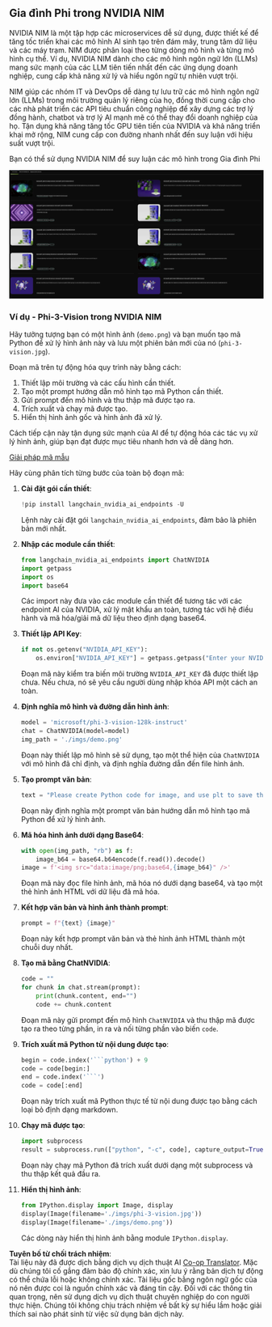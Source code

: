 <!--
CO_OP_TRANSLATOR_METADATA:
{
  "original_hash": "7b08e277df2a9307f861ae54bc30c772",
  "translation_date": "2025-07-16T19:38:16+00:00",
  "source_file": "md/01.Introduction/02/06.NVIDIA.md",
  "language_code": "vi"
}
-->
## Gia đình Phi trong NVIDIA NIM

NVIDIA NIM là một tập hợp các microservices dễ sử dụng, được thiết kế để tăng tốc triển khai các mô hình AI sinh tạo trên đám mây, trung tâm dữ liệu và các máy trạm. NIM được phân loại theo từng dòng mô hình và từng mô hình cụ thể. Ví dụ, NVIDIA NIM dành cho các mô hình ngôn ngữ lớn (LLMs) mang sức mạnh của các LLM tiên tiến nhất đến các ứng dụng doanh nghiệp, cung cấp khả năng xử lý và hiểu ngôn ngữ tự nhiên vượt trội.

NIM giúp các nhóm IT và DevOps dễ dàng tự lưu trữ các mô hình ngôn ngữ lớn (LLMs) trong môi trường quản lý riêng của họ, đồng thời cung cấp cho các nhà phát triển các API tiêu chuẩn công nghiệp để xây dựng các trợ lý đồng hành, chatbot và trợ lý AI mạnh mẽ có thể thay đổi doanh nghiệp của họ. Tận dụng khả năng tăng tốc GPU tiên tiến của NVIDIA và khả năng triển khai mở rộng, NIM cung cấp con đường nhanh nhất đến suy luận với hiệu suất vượt trội.

Bạn có thể sử dụng NVIDIA NIM để suy luận các mô hình trong Gia đình Phi

![nim](../../../../../translated_images/Phi-NIM.09bebb743387ee4a5028d7d4f8fed55e619711b26c8937526b43a2af980f7dcf.vi.png)

### **Ví dụ - Phi-3-Vision trong NVIDIA NIM**

Hãy tưởng tượng bạn có một hình ảnh (`demo.png`) và bạn muốn tạo mã Python để xử lý hình ảnh này và lưu một phiên bản mới của nó (`phi-3-vision.jpg`).

Đoạn mã trên tự động hóa quy trình này bằng cách:

1. Thiết lập môi trường và các cấu hình cần thiết.
2. Tạo một prompt hướng dẫn mô hình tạo mã Python cần thiết.
3. Gửi prompt đến mô hình và thu thập mã được tạo ra.
4. Trích xuất và chạy mã được tạo.
5. Hiển thị hình ảnh gốc và hình ảnh đã xử lý.

Cách tiếp cận này tận dụng sức mạnh của AI để tự động hóa các tác vụ xử lý hình ảnh, giúp bạn đạt được mục tiêu nhanh hơn và dễ dàng hơn.

[Giải pháp mã mẫu](../../../../../code/06.E2E/E2E_Nvidia_NIM_Phi3_Vision.ipynb)

Hãy cùng phân tích từng bước của toàn bộ đoạn mã:

1. **Cài đặt gói cần thiết**:
    ```python
    !pip install langchain_nvidia_ai_endpoints -U
    ```  
    Lệnh này cài đặt gói `langchain_nvidia_ai_endpoints`, đảm bảo là phiên bản mới nhất.

2. **Nhập các module cần thiết**:
    ```python
    from langchain_nvidia_ai_endpoints import ChatNVIDIA
    import getpass
    import os
    import base64
    ```  
    Các import này đưa vào các module cần thiết để tương tác với các endpoint AI của NVIDIA, xử lý mật khẩu an toàn, tương tác với hệ điều hành và mã hóa/giải mã dữ liệu theo định dạng base64.

3. **Thiết lập API Key**:
    ```python
    if not os.getenv("NVIDIA_API_KEY"):
        os.environ["NVIDIA_API_KEY"] = getpass.getpass("Enter your NVIDIA API key: ")
    ```  
    Đoạn mã này kiểm tra biến môi trường `NVIDIA_API_KEY` đã được thiết lập chưa. Nếu chưa, nó sẽ yêu cầu người dùng nhập khóa API một cách an toàn.

4. **Định nghĩa mô hình và đường dẫn hình ảnh**:
    ```python
    model = 'microsoft/phi-3-vision-128k-instruct'
    chat = ChatNVIDIA(model=model)
    img_path = './imgs/demo.png'
    ```  
    Đoạn này thiết lập mô hình sẽ sử dụng, tạo một thể hiện của `ChatNVIDIA` với mô hình đã chỉ định, và định nghĩa đường dẫn đến file hình ảnh.

5. **Tạo prompt văn bản**:
    ```python
    text = "Please create Python code for image, and use plt to save the new picture under imgs/ and name it phi-3-vision.jpg."
    ```  
    Đoạn này định nghĩa một prompt văn bản hướng dẫn mô hình tạo mã Python để xử lý hình ảnh.

6. **Mã hóa hình ảnh dưới dạng Base64**:
    ```python
    with open(img_path, "rb") as f:
        image_b64 = base64.b64encode(f.read()).decode()
    image = f'<img src="data:image/png;base64,{image_b64}" />'
    ```  
    Đoạn mã này đọc file hình ảnh, mã hóa nó dưới dạng base64, và tạo một thẻ hình ảnh HTML với dữ liệu đã mã hóa.

7. **Kết hợp văn bản và hình ảnh thành prompt**:
    ```python
    prompt = f"{text} {image}"
    ```  
    Đoạn này kết hợp prompt văn bản và thẻ hình ảnh HTML thành một chuỗi duy nhất.

8. **Tạo mã bằng ChatNVIDIA**:
    ```python
    code = ""
    for chunk in chat.stream(prompt):
        print(chunk.content, end="")
        code += chunk.content
    ```  
    Đoạn mã này gửi prompt đến mô hình `ChatNVIDIA` và thu thập mã được tạo ra theo từng phần, in ra và nối từng phần vào biến `code`.

9. **Trích xuất mã Python từ nội dung được tạo**:
    ```python
    begin = code.index('```python') + 9  
    code = code[begin:]  
    end = code.index('```')
    code = code[:end]
    ```  
    Đoạn này trích xuất mã Python thực tế từ nội dung được tạo bằng cách loại bỏ định dạng markdown.

10. **Chạy mã được tạo**:
    ```python
    import subprocess
    result = subprocess.run(["python", "-c", code], capture_output=True)
    ```  
    Đoạn này chạy mã Python đã trích xuất dưới dạng một subprocess và thu thập kết quả đầu ra.

11. **Hiển thị hình ảnh**:
    ```python
    from IPython.display import Image, display
    display(Image(filename='./imgs/phi-3-vision.jpg'))
    display(Image(filename='./imgs/demo.png'))
    ```  
    Các dòng này hiển thị hình ảnh bằng module `IPython.display`.

**Tuyên bố từ chối trách nhiệm**:  
Tài liệu này đã được dịch bằng dịch vụ dịch thuật AI [Co-op Translator](https://github.com/Azure/co-op-translator). Mặc dù chúng tôi cố gắng đảm bảo độ chính xác, xin lưu ý rằng bản dịch tự động có thể chứa lỗi hoặc không chính xác. Tài liệu gốc bằng ngôn ngữ gốc của nó nên được coi là nguồn chính xác và đáng tin cậy. Đối với các thông tin quan trọng, nên sử dụng dịch vụ dịch thuật chuyên nghiệp do con người thực hiện. Chúng tôi không chịu trách nhiệm về bất kỳ sự hiểu lầm hoặc giải thích sai nào phát sinh từ việc sử dụng bản dịch này.